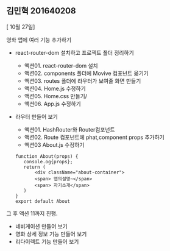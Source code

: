 ## 김민혁 201640208

[ 10월 27일]


영화 앱에 여러 기능 추가하기
* react-router-dom 설치하고 프로젝트 폴더 정리하기
    * 액션01. react-router-dom 설치
    * 액션02. components 폴더에 Movive 컴포넌트 옮기기
    * 액션03. routes 폴더에 라우터가 보여줄 화면 만들기
    * 액션04. Home.js 수정하기
    * 액션05. Home.css 만들기/
    * 액션06. App.js 수정하기
   

* 라우터 만들어 보기
    * 액션01. HashRouter와 Router컴포넌트
    * 액션02. Route 컴포넌트에 phat,component props 추가하기
    * 액션03 About.js 수정하기
     ```
    function About(props) {
        console.og{props};
        return (
            <div className="about-container">
            <span> 앱의설명~</span>
            <span> 자기소개</span>
        )
    }
    export default About
 
 그 후 액션 11까지 진행.
 * 네비게이션 만들어 보기
 * 영화 상세 정보 기능 만들어 보기
 * 리다이렉트 기능 만들어 보기
